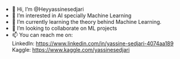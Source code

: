 - 👋 Hi, I’m @Heyyassinesedjari
- 👀 I’m interested in AI specially Machine Learning
- 🌱 I’m currently learning the theory behind Machine Learning.
- 💞️ I’m looking to collaborate on  ML projects
- 📫 You can reach me on:
<br>  LinkedIn: https://www.linkedin.com/in/yassine-sedjari-4074aa189
<br>  Kaggle: https://www.kaggle.com/yassinesedjari

<!---
Heyyassinesedjari/Heyyassinesedjari is a ✨ special ✨ repository because its `README.md` (this file) appears on your GitHub profile.
You can click the Preview link to take a look at your changes.
--->
